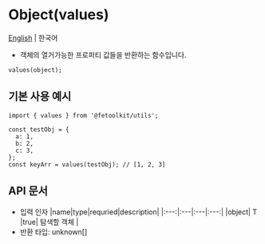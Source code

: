 # Object(values)

[English](./values.md) | 한국어

- 객체의 열거가능한 프로퍼티 값들을 반환하는 함수입니다.

```tsx
values(object);
```

## 기본 사용 예시

```tsx
import { values } from '@fetoolkit/utils';

const testObj = {
  a: 1,
  b: 2,
  c: 3,
};
const keyArr = values(testObj); // [1, 2, 3]
```

## API 문서

- 입력 인자
  |name|type|requried|description|
  |:---:|:---|:---|:---:|
  |object| T |true| 탐색할 객체 |
- 반환 타입: unknown[]
